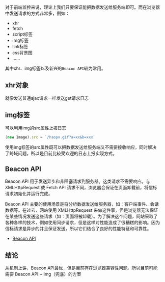 对于前端监控来说，理论上我们只要保证能把数据发送给服务端即可。而在浏览器中发送请求的方式非常多，例如：
- xhr
- fetch
- script标签
- img标签
- link标签
- css背景图
- ……

其中xhr、img标签以及新兴的`Beacon API`较为常用。

## xhr对象

就像发送普通ajax请求一样发送get请求日志

## img标签

可以利用img的src属性上报日志

```js
(new Image).src = `/haopv.gif?a=xx&b=xxx`
```
使用img标签的src属性既可以把数据发送给服务端又不需要接收响应，同时解决了跨域问题，所以是目前比较受欢迎的日志上报实现方式。

## Beacon API

Beacon API 用于发送异步和非阻塞请求到服务器。这类请求不需要响应。与 XMLHttpRequest 或 Fetch API 请求不同，浏览器会保证在页面卸载前，将信标请求初始化并运行完成。

Beacon API 主要的使用场景是将分析数据发送给服务器，如：客户端事件、会话数据等。在过去，网站使用 XMLHttpRequest 来做这件事，但是浏览器无法保证在某些情况发送这些请求（如：页面将被卸载）。为了解决这个问题，网站采取了各种各样的技术，例如使用同步请求，但是这样对性能造成了很糟糕的影响。因为信标请求是异步的并且保证发送，所以它们结合了良好的性能特征和可靠性。

- [Beacon API](https://developer.mozilla.org/zh-CN/docs/Web/API/Beacon_API)


## 结论

从机制上讲，Beacon API最优，但是目前存在浏览器兼容性问题。所以目前可能需要 Beacon API + img（兜底）的方案